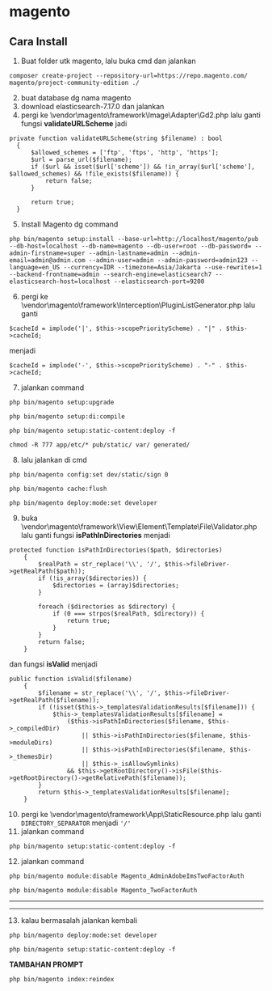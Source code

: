 # magento
 
## Cara Install
1. Buat folder utk magento, lalu buka cmd dan jalankan
 ~~~ 
 composer create-project --repository-url=https://repo.magento.com/ magento/project-community-edition ./ 
 ~~~
2. buat database dg nama magento
3. download elasticsearch-7.17.0 dan jalankan
4. pergi ke \vendor\magento\framework\Image\Adapter\Gd2.php lalu ganti fungsi **validateURLScheme** jadi 
~~~ 
private function validateURLScheme(string $filename) : bool
  {
      $allowed_schemes = ['ftp', 'ftps', 'http', 'https'];
      $url = parse_url($filename);
      if ($url && isset($url['scheme']) && !in_array($url['scheme'], $allowed_schemes) && !file_exists($filename)) {
          return false;
      }

      return true;
  } 
~~~
5. Install Magento dg command
~~~ 
php bin/magento setup:install --base-url=http://localhost/magento/pub --db-host=localhost --db-name=magento --db-user=root --db-password= --admin-firstname=super --admin-lastname=admin --admin-email=admin@admin.com --admin-user=admin --admin-password=admin123 --language=en_US --currency=IDR --timezone=Asia/Jakarta --use-rewrites=1 --backend-frontname=admin --search-engine=elasticsearch7 --elasticsearch-host=localhost --elasticsearch-port=9200 
~~~
6. pergi ke \vendor\magento\framework\Interception\PluginListGenerator.php lalu ganti 
~~~
$cacheId = implode('|', $this->scopePriorityScheme) . "|" . $this->cacheId;
~~~
menjadi
~~~
$cacheId = implode('-', $this->scopePriorityScheme) . "-" . $this->cacheId;
~~~
7. jalankan command
~~~
php bin/magento setup:upgrade

php bin/magento setup:di:compile

php bin/magento setup:static-content:deploy -f

chmod -R 777 app/etc/* pub/static/ var/ generated/
~~~
8. lalu jalankan di cmd
~~~
php bin/magento config:set dev/static/sign 0

php bin/magento cache:flush

php bin/magento deploy:mode:set developer
~~~
9. buka \vendor\magento\framework\View\Element\Template\File\Validator.php lalu ganti fungsi **isPathInDirectories** menjadi
~~~
protected function isPathInDirectories($path, $directories)
    {
        $realPath = str_replace('\\', '/', $this->fileDriver->getRealPath($path));
        if (!is_array($directories)) {
            $directories = (array)$directories;
        }
        
        foreach ($directories as $directory) {
            if (0 === strpos($realPath, $directory)) {
                return true;
            }
        }
        return false;
    }
~~~
dan fungsi **isValid** menjadi
~~~
public function isValid($filename)
    {
        $filename = str_replace('\\', '/', $this->fileDriver->getRealPath($filename));
        if (!isset($this->_templatesValidationResults[$filename])) {
            $this->_templatesValidationResults[$filename] =
                ($this->isPathInDirectories($filename, $this->_compiledDir)
                    || $this->isPathInDirectories($filename, $this->moduleDirs)
                    || $this->isPathInDirectories($filename, $this->_themesDir)
                    || $this->_isAllowSymlinks)
                && $this->getRootDirectory()->isFile($this->getRootDirectory()->getRelativePath($filename));
        }
        return $this->_templatesValidationResults[$filename];
    }
~~~

10. pergi ke \vendor\magento\framework\App\StaticResource.php lalu ganti ``` DIRECTORY_SEPARATOR ``` menjadi ``` '/' ``` 
11. jalankan command
~~~
php bin/magento setup:static-content:deploy -f
~~~
12. jalankan command
~~~
php bin/magento module:disable Magento_AdminAdobeImsTwoFactorAuth

php bin/magento module:disable Magento_TwoFactorAuth
~~~
---
---
13. kalau bermasalah jalankan kembali
~~~
php bin/magento deploy:mode:set developer

php bin/magento setup:static-content:deploy -f
~~~


**TAMBAHAN PROMPT**
~~~
php bin/magento index:reindex
~~~